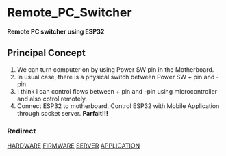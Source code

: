# Remote_PC_Switcher
__Remote PC switcher using ESP32__

## Principal Concept

1. We can turn computer on by using Power SW pin in the Motherboard.
2. In usual case, there is a physical switch between Power SW + pin and - pin.
3. I think i can control flows between + pin and -pin using microcontroller and also cotrol remotely.
4. Connect ESP32 to motherboard, Control ESP32 with Mobile Application through socket server.    __Parfait!!!__

### Redirect
[HARDWARE](https://github.com/epic-tetus/Remote_PC_Switcher/blob/main/harware/README.md)
[FIRMWARE](https://github.com/epic-tetus/Remote_PC_Switcher/blob/main/firmware/README.md)
[SERVER](https://github.com/epic-tetus/Remote_PC_Switcher/blob/main/server/README.md)
[APPLICATION](https://github.com/epic-tetus/Remote_PC_Switcher/blob/main/application/remote_pc_switcher/README.md)